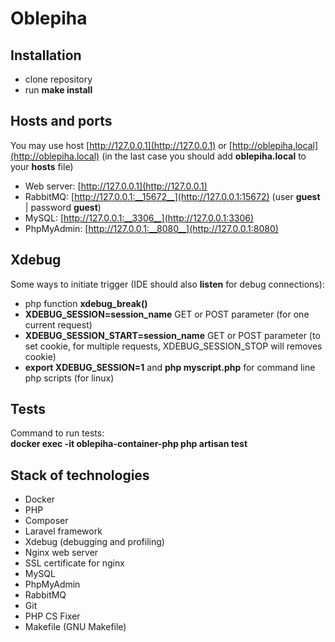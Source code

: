 # Oblepiha

## Installation

- clone repository
- run __make install__

## Hosts and ports

You may use host [http://127.0.0.1](http://127.0.0.1) or [http://oblepiha.local](http://oblepiha.local) (in the last case you should add __oblepiha.local__ to your __hosts__ file)

- Web server: [http://127.0.0.1](http://127.0.0.1)
- RabbitMQ: [http://127.0.0.1:__15672__](http://127.0.0.1:15672) (user __guest__ | password __guest__)
- MySQL: [http://127.0.0.1:__3306__](http://127.0.0.1:3306)
- PhpMyAdmin: [http://127.0.0.1:__8080__](http://127.0.0.1:8080)

## Xdebug

Some ways to initiate trigger (IDE should also __listen__ for debug connections):

- php function __xdebug_break()__
- __XDEBUG_SESSION=session_name__ GET or POST parameter (for one current request)
- __XDEBUG_SESSION_START=session_name__ GET or POST parameter (to set cookie, for multiple requests, XDEBUG_SESSION_STOP will removes cookie)
- __export XDEBUG_SESSION=1__ and __php myscript.php__ for command line php scripts (for linux)

## Tests

Command to run tests:<br>
__docker exec -it oblepiha-container-php php artisan test__

## Stack of technologies

- Docker
- PHP
- Composer
- Laravel framework
- Xdebug (debugging and profiling)
- Nginx web server
- SSL certificate for nginx
- MySQL
- PhpMyAdmin
- RabbitMQ
- Git
- PHP CS Fixer
- Makefile (GNU Makefile)
